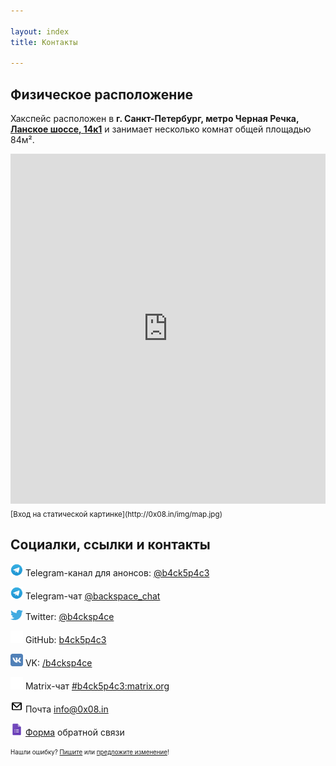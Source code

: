 ```yaml
---

layout: index
title: Контакты

---
```


## Физическое расположение
Хакспейс расположен в **г. Санкт-Петербург, метро Черная Речка, [Ланское шоссе, 14к1](https://yandex.ru/maps/org/bekspeys/29206101690/)** и занимает несколько комнат общей площадью 84м².

<iframe src="https://yandex.ru/map-widget/v1/?z=12&ol=biz&oid=29206101690" width="100%" height="560" frameborder="0"></iframe>
<sub> [Вход на статической картинке](http://0x08.in/img/map.jpg)</sub>


## Социалки, ссылки и контакты

<img src="/img/telegram.png" width="20" class="img-responsive"> Telegram-канал для анонсов: [@b4ck5p4c3](tg://resolve/?domain=b4ck5p4c3)

<img src="/img/telegram.png" width="20" class="img-responsive"> Telegram-чат [@backspace_chat](tg://resolve/?domain=backspace_chat)

<img src="/img/twitter.png" width="20" class="img-responsive"> Twitter: [@b4cksp4ce](https://twitter.com/b4cksp4ce)

<img src="/img/github.png" width="20" class="img-responsive"> GitHub: [b4ck5p4c3](https://github.com/b4ck5p4c3)

<img src="/img/vk.png" width="20" class="img-responsive"> VK: [/b4cksp4ce](https://vk.com/b4cksp4ce)

<img src="/img/matrix.png" width="20" class="img-responsive"> Matrix-чат [#b4ck5p4c3:matrix.org](https://matrix.to/#/#b4ck5p4c3:matrix.org)

<img src="/img/email.png" width="20" class="img-responsive"> Почта [info@0x08.in](mailto:info@0x08.in)

<img src="/img/gforms.png" width="20" class="img-responsive"> [Форма](https://docs.google.com/forms/d/e/1FAIpQLSeNVJzCU2b7vwXdRap9acLUVR4xbUCTNjxjuXREiQcWEPdADQ/formResponse) обратной связи

<sub><sup>Нашли ошибку? [Пишите](mailto:info@0x08.in) или [предложите изменение](https://github.com/b4ck5p4c3/0x08.in)!</sup></sub>
